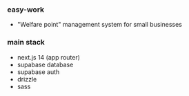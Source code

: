 ### easy-work
- "Welfare point" management system for small businesses

### main stack
- next.js 14 (app router)
- supabase database
- supabase auth
- drizzle
- sass
